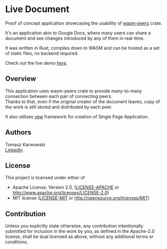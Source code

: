 # Live Document

Proof of concept application showcasing the usability of [wasm-peers](https://github.com/wasm-peers/wasm-peers)
crate.

It's an application akin to Google Docs, where many users can share a document and see changes introduced by any
of them in real-time.

It was written in Rust, compiles down to WASM and can be hosted as a set of static files, no backend required.

Check out the live demo [here](http://live-document.s3-website.eu-central-1.amazonaws.com/).

## Overview

This application uses wasm-peers crate to provide many-to-many connection between each pair of connecting peers.  
Thanks to that, even if the original creator of the document leaves, copy of the work is still stored and distributed by each peer.

It also utilises [yew](https://yew.rs/) framework for creation of Single Page Application.

## Authors

Tomasz Karwowski  
[LinkedIn](https://www.linkedin.com/in/tomek-karwowski/)

## License

This project is licensed under either of

* Apache License, Version 2.0, ([LICENSE-APACHE](LICENSE-APACHE) or
  http://www.apache.org/licenses/LICENSE-2.0)
* MIT license ([LICENSE-MIT](LICENSE-MIT) or
  http://opensource.org/licenses/MIT)

## Contribution

Unless you explicitly state otherwise, any contribution intentionally submitted
for inclusion in the work by you, as defined in the Apache-2.0 license,
shall be dual licensed as above, without any additional terms or conditions.

